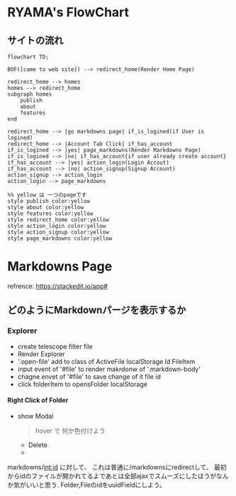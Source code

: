 # RYAMA's FlowChart

## サイトの流れ

```mermaid
flowchart TD;

BOF([came to web site]) --> redirect_home(Render Home Page)

redirect_home --> homes
homes --> redirect_home
subgraph homes
    publish
    about
    features
end

redirect_home --> |go markdowns page| if_is_logined(if User is logined)
redirect_home --> |Account Tab Click| if_has_account
if_is_logined --> |yes| page_markdowns(Render Markdowns Page)
if_is_logined --> |no| if_has_account{if user already create account}
if_has_account --> |yes| action_login(Login Accout)
if_has_account --> |no| action_signup(Signup Account)
action_signup --> action_login
action_login --> page_markdowns

%% yellow は 一つのpageです
style publish color:yellow
style about color:yellow
style features color:yellow
style redirect_home color:yellow
style action_login color:yellow
style action_signup color:yellow
style page_markdowns color:yellow
```

# Markdowns Page

refrence: https://stackedit.io/app#

## どのようにMarkdownパージを表示するか

### Explorer

- create telescope filter file
- Render Explorer
- '.open-file' add to class of ActiveFile localStorage Id FileItem
- input event of '#file' to render makrdonw of '.markdown-body'
- chagne envet of '#file' to save change of it file id
- click folderItem to opensFolder localStorage

#### Right Click of Folder


- show Modal 
    > hover で 何か色付けよう
    - Delete
    - 

markdowns/<int:id> に対して、
これは普通に/markdownsにredirectして、
最初からidのファイルが開かれてるよであとは全部ajaxでスムーズにしたほうがなんか気がいいと思う.
Folder,FileのidをuuidFieldにしよう。
